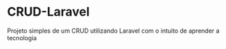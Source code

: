 # CRUD-Laravel
Projeto simples de um CRUD utilizando Laravel com o intuito de aprender a tecnologia

